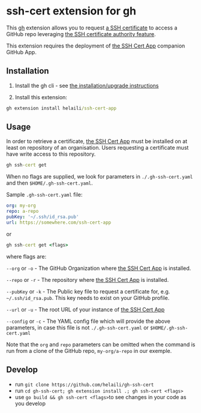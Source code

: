 # ssh-cert extension for gh

This [gh](https://cli.github.com) extension allows you to request [a SSH certificate](https://github.blog/2019-08-14-ssh-certificate-authentication-for-github-enterprise-cloud/) to access a GitHub repo leveraging [the SSH certificate authority feature](https://docs.github.com/en/organizations/managing-git-access-to-your-organizations-repositories/about-ssh-certificate-authorities). 

This extension requires the deployment of [the SSH Cert App](https://github.com/helaili/ssh-cert-app) companion GitHub App.

## Installation

1. Install the gh cli - see [the installation/upgrade instructions](https://github.com/cli/cli#installation)

1. Install this extension:

```cmd
gh extension install helaili/ssh-cert-app
```

## Usage
In order to retrieve a certificate, [the SSH Cert App](https://github.com/helaili/ssh-cert-app) must be installed on at least on repository of an organisation. Users requesting a certificate must have write access to this repository. 

```cmd 
gh ssh-cert get
```

When no flags are supplied, we look for parameters in `./.gh-ssh-cert.yaml` and then `$HOME/.gh-ssh-cert.yaml`. 

Sample `.gh-ssh-cert.yaml` file:
```yaml
org: my-org
repo: a-repo
pubKey: '~/.ssh/id_rsa.pub'
url: https://somewhere.com/ssh-cert-app
```

or 

```cmd 
gh ssh-cert get <flags>
```

where flags are: 

`--org` or `-o` -  The GitHub Organization where [the SSH Cert App](https://github.com/helaili/ssh-cert-app) is installed.

`--repo` or `-r` - The repository where [the SSH Cert App](https://github.com/helaili/ssh-cert-app) is installed.

`--pubKey` or `-k` - The Public key file to request a certificate for, e.g. `~/.ssh/id_rsa.pub`. This key needs to exist on your GitHub profile.

`--url` or `-u` - The root URL of your instance of [the SSH Cert App](https://github.com/helaili/ssh-cert-app)

`--config` or `-c` - The YAML config file which will provide the above parameters, in case this file is not `./.gh-ssh-cert.yaml` or `$HOME/.gh-ssh-cert.yaml` 

Note that the `org` and `repo` parameters can be omitted when the command is run from a clone of the GitHub repo, `my-org/a-repo` in our exemple. 

## Develop

- run `git clone https://github.com/helaili/gh-ssh-cert` 
- run `cd gh-ssh-cert; gh extension install .; gh ssh-cert <flags>`
- use `go build && gh ssh-cert <flags>`to see changes in your code as you develop


